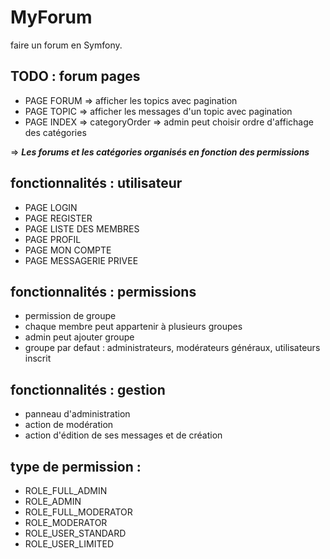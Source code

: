 # MyForum

faire un forum en Symfony. 

## TODO : forum pages
* PAGE FORUM => afficher les topics avec pagination
* PAGE TOPIC => afficher les messages d'un topic avec pagination
* PAGE INDEX => categoryOrder => admin peut choisir ordre d'affichage des catégories

=> ***Les forums et les catégories organisés en fonction des permissions***

## fonctionnalités : utilisateur
* PAGE LOGIN
* PAGE REGISTER
* PAGE LISTE DES MEMBRES
* PAGE PROFIL
* PAGE MON COMPTE
* PAGE MESSAGERIE PRIVEE

## fonctionnalités : permissions
* permission de groupe
* chaque membre peut appartenir à plusieurs groupes
* admin peut ajouter groupe
* groupe par defaut : administrateurs, modérateurs généraux, utilisateurs inscrit

## fonctionnalités : gestion
* panneau d'administration
* action de modération
* action d'édition de ses messages et de création

## type de permission : 
* ROLE_FULL_ADMIN 
* ROLE_ADMIN
* ROLE_FULL_MODERATOR
* ROLE_MODERATOR
* ROLE_USER_STANDARD
* ROLE_USER_LIMITED
